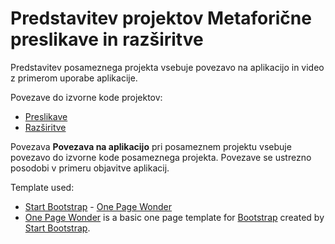 Predstavitev projektov Metaforične preslikave in razširitve
=======

Predstavitev posameznega projekta vsebuje povezavo na aplikacijo in video z primerom uporabe aplikacije.

Povezave do izvorne kode projektov:

* [Preslikave](https://github.com/silvog/ioi-preslikave_base)
* [Razširitve](https://github.com/silvog/ioi-razsiritve_base)

Povezava **Povezava na aplikacijo** pri posameznem projektu vsebuje povezavo do izvorne kode posameznega projekta.
Povezave se ustrezno posodobi v primeru objavitve aplikacij. 


Template used:

* [Start Bootstrap](http://startbootstrap.com/) - [One Page Wonder](http://startbootstrap.com/template-overviews/one-page-wonder/)
* [One Page Wonder](http://startbootstrap.com/template-overviews/one-page-wonder/) is a basic one page template for [Bootstrap](http://getbootstrap.com/) created by [Start Bootstrap](http://startbootstrap.com/).
